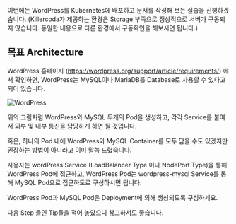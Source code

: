이번에는 WordPress를 Kubernetes에 배포하고 문서를 작성해 보는 실습을 진행하겠습니다.
(Killercoda가 제공하는 환경은 Storage 부족으로 정상적으로 서버가 구동되지 않습니다. 동일한 내용으로 다른 환경에서 구동확인을 해보시면 됩니다.)

## 목표 Architecture

WordPress 홈페이지 (https://wordpress.org/support/article/requirements/) 에서 확인하면, WordPress는 MySQL이나 MariaDB를 Database로 사용할 수 있다고 되어 있습니다.

![WordPress](./assets/wordpress.png)

위의 그림처럼 WordPress와 MySQL 두개의 Pod을 생성하고, 각각 Service를 붙여서 외부 및 내부 통신을 담당하게 하면 될 것입니다.

혹은, 하나의 Pod 내에 WordPress와 MySQL Container를 모두 담을 수도 있겠지만 권장하는 방법이 아니라고 이미 말씀 드렸습니다.

사용자는 wordPress Service (LoadBalancer Type 이나 NodePort Type)을 통해 WordPress Pod에 접근하고, WordPress Pod는 wordpress-mysql Service를 통해 MySQL Pod으로 접근하도로 구성하시면 됩니다.

WordPress Pod과 MySQL Pod은 Deployment에 의해 생성되도록 구성하세요.

다음 Step 들인 Tip들을 적어 놓았으니 참고하셔도 좋습니다.
